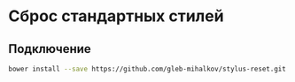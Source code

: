 # Сброс стандартных стилей

## Подключение

```bash
bower install --save https://github.com/gleb-mihalkov/stylus-reset.git
```
